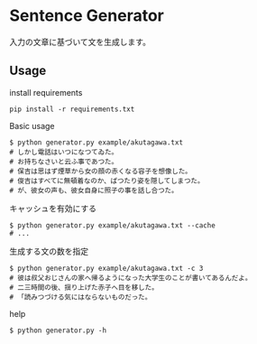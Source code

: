 # Sentence Generator
入力の文章に基づいて文を生成します。

## Usage
install requirements
```shell script
pip install -r requirements.txt
```

Basic usage
```shell script
$ python generator.py example/akutagawa.txt
# しかし電話はいつになつてゐた。
# お持ちなさいと云ふ事であつた。
# 保吉は思はず煙草から女の顔の赤くなる容子を想像した。
# 俊吉はすべてに無頓着なのか、ぱつたり姿を隠してしまつた。
# が、彼女の声も、彼女自身に照子の事を話し合つた。
```

キャッシュを有効にする
```shell script
$ python generator.py example/akutagawa.txt --cache
# ...
```

生成する文の数を指定
```shell script
$ python generator.py example/akutagawa.txt -c 3
# 彼は叔父おじさんの家へ帰るようになった大学生のことが書いてあるんだよ。
# 二三時間の後、揺り上げた赤子へ目を移した。
# 「読みつづける気にはならないものだった。
```

help
```shell script
$ python generator.py -h
```
